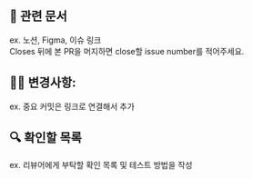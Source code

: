 ## 📖 관련 문서

ex. 노션, Figma, 이슈 링크
<br/>
Closes 뒤에 본 PR을 머지하면 close할 issue number를 적어주세요.

## ✍🏻 변경사항:

ex. 중요 커밋은 링크로 연결해서 추가

## 🔍 확인할 목록

ex. 리뷰어에게 부탁할 확인 목록 및 테스트 방법을 작성
